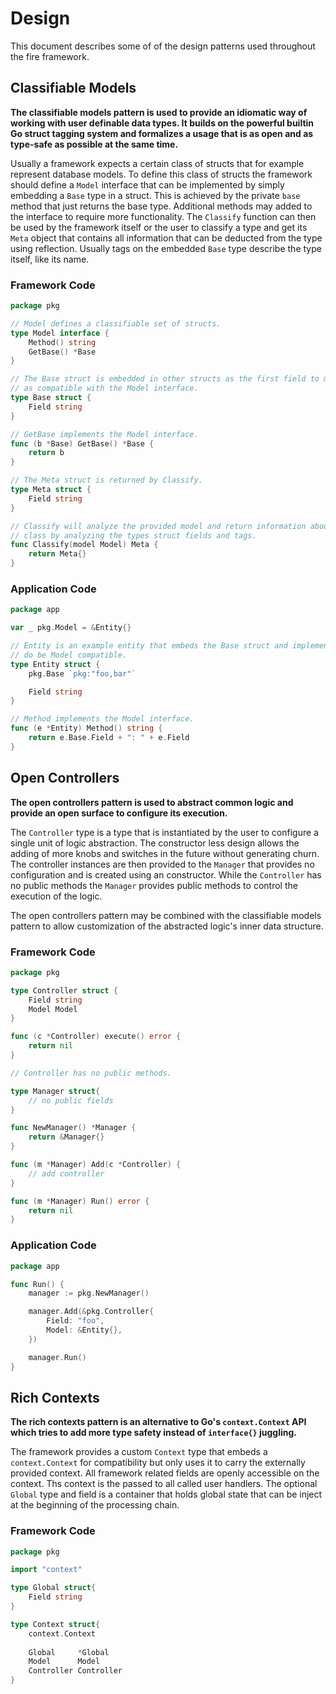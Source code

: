 # Design

This document describes some of of the design patterns used throughout the fire
framework.

## Classifiable Models

**The classifiable models pattern is used to provide an idiomatic way of working
with user definable data types. It builds on the powerful builtin Go struct
tagging system and formalizes a usage that is as open and as type-safe as
possible at the same time.**

Usually a framework expects a certain class of structs that for example
represent database models. To define this class of structs the framework should
define a `Model` interface that can be implemented by simply embedding a `Base`
type in a struct. This is achieved by the private `base` method that just returns
the base type. Additional methods may added to the interface to require more
functionality. The `Classify` function can then be used by the framework itself
or the user to classify a type and get its `Meta` object that contains all
information that can be deducted from the type using reflection. Usually tags on
the embedded `Base` type describe the type itself, like its name.

### Framework Code

```go
package pkg

// Model defines a classifiable set of structs.
type Model interface {
	Method() string
	GetBase() *Base
}

// The Base struct is embedded in other structs as the first field to mark them
// as compatible with the Model interface.
type Base struct {
	Field string
}

// GetBase implements the Model interface.
func (b *Base) GetBase() *Base {
	return b
}

// The Meta struct is returned by Classify.
type Meta struct {
	Field string
}

// Classify will analyze the provided model and return information about its
// class by analyzing the types struct fields and tags.
func Classify(model Model) Meta {
	return Meta{}
}
```

### Application Code

```go
package app

var _ pkg.Model = &Entity{}

// Entity is an example entity that embeds the Base struct and implements Method
// do be Model compatible.
type Entity struct {
	pkg.Base `pkg:"foo,bar"`

	Field string
}

// Method implements the Model interface.
func (e *Entity) Method() string {
	return e.Base.Field + ": " + e.Field
}
```

## Open Controllers

**The open controllers pattern is used to abstract common logic and provide an
open surface to configure its execution.**

The `Controller` type is a type that is instantiated by the user to configure a
single unit of logic abstraction. The constructor less design allows the adding
of more knobs and switches in the future without generating churn. The controller
instances are then provided to the `Manager` that provides no configuration and
is created using an constructor. While the `Controller` has no public methods
the `Manager` provides public methods to control the execution of the logic.

The open controllers pattern may be combined with the classifiable models
pattern to allow customization of the abstracted logic's inner data structure.

### Framework Code

```go
package pkg

type Controller struct {
	Field string
	Model Model
}

func (c *Controller) execute() error {
    return nil
}

// Controller has no public methods.

type Manager struct{
	// no public fields
}

func NewManager() *Manager {
	return &Manager{}
}

func (m *Manager) Add(c *Controller) {
	// add controller
}

func (m *Manager) Run() error {
	return nil
}
```

### Application Code

```go
package app

func Run() {
	manager := pkg.NewManager()

	manager.Add(&pkg.Controller{
		Field: "foo",
		Model: &Entity{},
	})

	manager.Run()
}
```

## Rich Contexts

**The rich contexts pattern is an alternative to Go's `context.Context` API
which tries to add more type safety instead of `interface{}` juggling.**

The framework provides a custom `Context` type that embeds a `context.Context`
for compatibility but only uses it to carry the externally provided context.
All framework related fields are openly accessible on the context. Ths context
is the passed to all called user handlers. The optional `Global` type and field
is a container that holds global state that can be inject at the beginning of
the processing chain.

### Framework Code

```go
package pkg

import "context"

type Global struct{
    Field string
}

type Context struct{
    context.Context
    
    Global     *Global
    Model      Model
    Controller Controller
}
```
